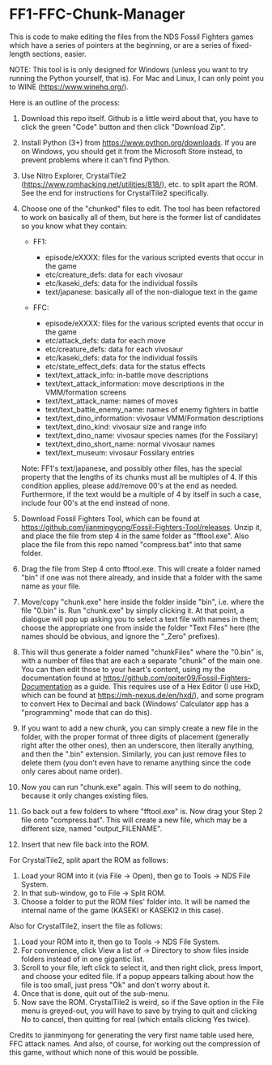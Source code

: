 # FF1-FFC-Chunk-Manager
This is code to make editing the files from the NDS Fossil Fighters games which have a series of pointers at the beginning, or
are a series of fixed-length sections, easier.

NOTE: This tool is is only designed for Windows (unless you want to try running the Python yourself, that is). For Mac and Linux,
I can only point you to WINE (https://www.winehq.org/).

Here is an outline of the process:

01. Download this repo itself. Github is a little weird about that, you have to click the green "Code" button and then click
   "Download Zip".

02. Install Python (3+) from https://www.python.org/downloads. If you are on Windows, you should get it from the Microsoft Store
   instead, to prevent problems where it can't find Python.

03. Use Nitro Explorer, CrystalTile2 (https://www.romhacking.net/utilities/818/), etc. to split apart the ROM. See the end
    for instructions for CrystalTile2 specifically.

04. Choose one of the "chunked" files to edit. The tool has been refactored to work on basically all of them, but here is the
   former list of candidates so you know what they contain:
	- FF1:
		- episode/eXXXX: files for the various scripted events that occur in the game
		- etc/creature_defs: data for each vivosaur
		- etc/kaseki_defs: data for the individual fossils
		- text/japanese: basically all of the non-dialogue text in the game
		
	- FFC:
		- episode/eXXXX: files for the various scripted events that occur in the game
		- etc/attack_defs: data for each move
		- etc/creature_defs: data for each vivosaur
		- etc/kaseki_defs: data for the individual fossils
		- etc/state_effect_defs: data for the status effects
		- text/text_attack_info: in-battle move descriptions
		- text/text_attack_information: move descriptions in the VMM/formation screens
		- text/text_attack_name: names of moves
		- text/text_battle_enemy_name: names of enemy fighters in battle
		- text/text_dino_information: vivosaur VMM/Formation descriptions
		- text/text_dino_kind: vivosaur size and range info
		- text/text_dino_name: vivosaur species names (for the Fossilary)
		- text/text_dino_short_name: normal vivosaur names
		- text/text_museum: vivosaur Fossilary entries
		
	Note: FF1's text/japanese, and possibly other files, has the special property that the lengths of its chunks must all be
	multiples of 4. If this condition applies, please add/remove 00's at the end as needed. Furthermore, if the text would be a
	multiple of 4 by itself in such a case, include four 00's at the end instead of none.

05. Download Fossil Fighters Tool, which can be found at https://github.com/jianmingyong/Fossil-Fighters-Tool/releases. Unzip it,
   and place the file from step 4 in the same folder as "fftool.exe". Also place the file from this repo named "compress.bat"
   into that same folder.

06. Drag the file from Step 4 onto fftool.exe. This will create a folder named "bin" if one was not there already, and inside that
   a folder with the same name as your file.

07. Move/copy "chunk.exe" here inside the folder inside "bin", i.e. where the file "0.bin" is. Run "chunk.exe" by simply clicking
   it. At that point, a dialogue will pop up asking you to select a text file with names in them; choose the appropriate one
   from inside the folder "Text Files" here (the names should be obvious, and ignore the "_Zero" prefixes).

08. This will thus generate a folder named "chunkFiles" where the "0.bin" is, with a number of files that are each a separate
   "chunk" of the main one. You can then edit those to your heart's content, using my the documentation found at
   https://github.com/opiter09/Fossil-Fighters-Documentation as a guide. This requires use of a Hex Editor (I use HxD, which can
   be found at https://mh-nexus.de/en/hxd/), and some program to convert Hex to Decimal and back (Windows' Calculator app has a
   "programming" mode that can do this).

09. If you want to add a new chunk, you can simply create a new file in the folder, with the proper format of three digits of
    placement (generally right after the other ones), then an underscore, then literally anything, and then the ".bin" extension.
	Similarly, you can just remove files to delete them (you don't even have to rename anything since the code only cares about name order).

09. Now you can run "chunk.exe" again. This will seem to do nothing, because it only changes existing files.

10. Go back out a few folders to where "fftool.exe" is. Now drag your Step 2 file onto "compress.bat". This will create a new
    file, which may be a different size, named "output_FILENAME".

11. Insert that new file back into the ROM.

For CrystalTile2, split apart the ROM as follows:
1. Load your ROM into it (via File -> Open), then go to Tools -> NDS File System.
2. In that sub-window, go to File -> Split ROM.
3. Choose a folder to put the ROM files' folder into. It will be named the internal name of the game (KASEKI or KASEKI2 in this
   case).

Also for CrystalTile2, insert the file as follows:
1. Load your ROM into it, then go to Tools -> NDS File System.
2. For convenience, click View a list of -> Directory to show files inside folders instead of in one gigantic list.
3. Scroll to your file, left click to select it, and then right click, press Import, and choose your edited file. If a popup
   appears talking about how the file is too small, just press "Ok" and don't worry about it.
4. Once that is done, quit out of the sub-menu.
5. Now save the ROM. CrystalTile2 is weird, so if the Save option in the File menu is greyed-out, you will have to save by
   trying to quit and clicking No to cancel, then quitting for real (which entails clicking Yes twice).

Credits to jianminyong for generating the very first name table used here, FFC attack names. And also, of course, for working out
the compression of this game, without which none of this would be possible.
